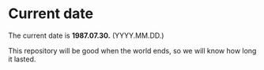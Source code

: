 # Current date

The current date is **1987.07.30.** (YYYY.MM.DD.)

This repository will be good when the world ends, so we will know how long it lasted.